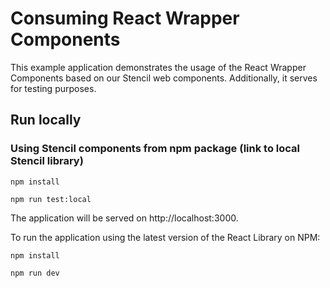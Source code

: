 # Consuming React Wrapper Components

This example application demonstrates the usage of the React Wrapper Components based on our Stencil web components. Additionally, it serves for testing purposes.

## Run locally

### Using Stencil components from npm package (link to local Stencil library)

 ```npm install```

 ```npm run test:local```

The application will be served on http://localhost:3000.

To run the application using the latest version of the React Library on NPM:

 ```npm install```

 ```npm run dev```